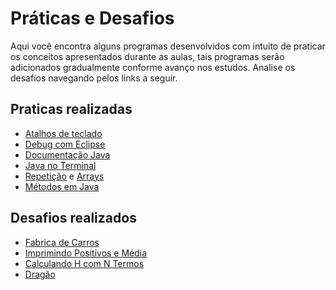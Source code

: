 # Práticas e Desafios

Aqui você encontra alguns programas desenvolvidos com intuito de praticar os conceitos apresentados durante as aulas, tais programas serão adicionados gradualmente conforme avanço nos estudos. Analise os desafios navegando pelos links a seguir.


## Praticas realizadas

* [Atalhos de teclado](https://github.com/danilotc/bootcamp-dio-banco-pan/tree/main/src/praticas/atalhos)
* [Debug com Eclipse](https://github.com/danilotc/bootcamp-dio-banco-pan/tree/main/src/praticas/debug)
* [Documentação Java](https://github.com/danilotc/bootcamp-dio-banco-pan/tree/main/src/praticas/javadoc)
* [Java no Terminal](https://github.com/danilotc/bootcamp-dio-banco-pan/tree/main/src/praticas/terminal)
* [Repetição](https://github.com/danilotc/bootcamp-dio-banco-pan/tree/main/src/praticas/repeticao) e [Arrays](https://github.com/danilotc/bootcamp-dio-banco-pan/tree/main/src/praticas/arrays)
* [Métodos em Java](https://github.com/danilotc/bootcamp-dio-banco-pan/tree/main/src/praticas/metodos)

## Desafios realizados

* [Fabrica de Carros](https://github.com/danilotc/bootcamp-dio-banco-pan/blob/main/desafios/basico/fabrica-de-carros)
* [Imprimindo Positivos e Média](https://github.com/danilotc/bootcamp-dio-banco-pan/blob/main/desafios/basico/positivos-e-media)
* [Calculando H com N Termos](https://github.com/danilotc/bootcamp-dio-banco-pan/blob/main/desafios/basico/h-com-n-termos)
* [Dragão](https://github.com/danilotc/bootcamp-dio-banco-pan/blob/main/desafios/basico/dragao)
